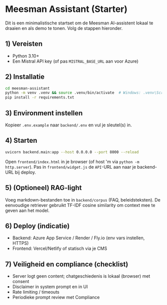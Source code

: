 # Meesman Assistant (Starter)

Dit is een minimalistische startset om de Meesman AI-assistent lokaal te draaien
en als demo te tonen. Volg de stappen hieronder.

## 1) Vereisten
- Python 3.10+
- Een Mistral API key (of pas `MISTRAL_BASE_URL` aan voor Azure)

## 2) Installatie
```bash
cd meesman-assistant
python -m venv .venv && source .venv/bin/activate  # Windows: .venv\Scripts\activate
pip install -r requirements.txt
```

## 3) Environment instellen
Kopieer `.env.example` naar `backend/.env` en vul je sleutel(s) in.

## 4) Starten
```bash
uvicorn backend.main:app --host 0.0.0.0 --port 8000 --reload
```

Open `frontend/index.html` in je browser (of host 'm via `python -m http.server`).
Pas in `frontend/widget.js` de `API`-URL aan naar je backend-URL bij deploy.

## 5) (Optioneel) RAG-light
Voeg markdown-bestanden toe in `backend/corpus` (FAQ, beleidsteksten). De eenvoudige
retriever gebruikt TF-IDF cosine similarity om context mee te geven aan het model.

## 6) Deploy (indicatie)
- Backend: Azure App Service / Render / Fly.io (env vars instellen, HTTPS)
- Frontend: Vercel/Netlify of statisch via je CMS

## 7) Veiligheid en compliance (checklist)
- Server logt geen content; chatgeschiedenis is lokaal (browser) met consent
- Disclaimer in system prompt en in UI
- Rate limiting / timeouts
- Periodieke prompt review met Compliance
